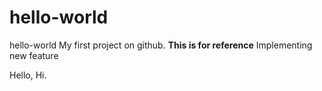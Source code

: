 # hello-world
hello-world
My first project on github.
******This is for reference******
Implementing new feature

Hello, Hi.
